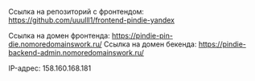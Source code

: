 Ссылка на репозиторий с фронтендом: https://github.com/uuulll1/frontend-pindie-yandex


Ссылка на домен фронтенда: https://pindie-pin-die.nomoredomainswork.ru/
Ссылка на домен бекенда: https://pindie-backend-admin.nomoredomainswork.ru/

IP-адрес: 158.160.168.181
